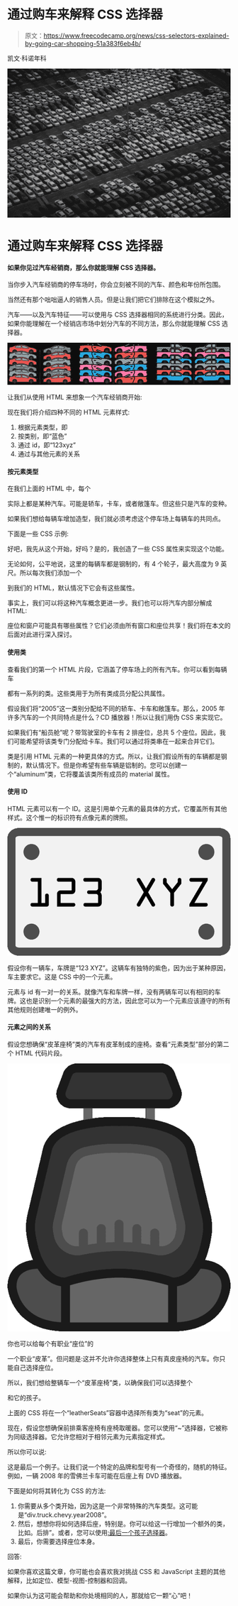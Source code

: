 # 通过购车来解释 CSS 选择器

> 原文：<https://www.freecodecamp.org/news/css-selectors-explained-by-going-car-shopping-51a383f6eb4b/>

凯文·科诺年科

![1*EQ87S6jXZiyDzCVQMJ6mPw](img/9958c28a0bde15cba4bf03f3d99bbfa5.png)

# 通过购车来解释 CSS 选择器

#### 如果你见过汽车经销商，那么你就能理解 CSS 选择器。

当你步入汽车经销商的停车场时，你会立刻被不同的汽车、颜色和年份所包围。

当然还有那个咄咄逼人的销售人员。但是让我们把它们排除在这个模拟之外。

汽车——以及汽车特征——可以使用与 CSS 选择器相同的系统进行分类。因此，如果你能理解在一个经销店市场中划分汽车的不同方法，那么你就能理解 CSS 选择器。

![1*lwrVtbNNgHdeYnat-UtaKg](img/04fcd8b32fa5ca4b575243a56fcaf6f6.png)

让我们从使用 HTML 来想象一个汽车经销商开始:

现在我们将介绍四种不同的 HTML 元素样式:

1.  根据元素类型，即
2.  按类别，即“蓝色”
3.  通过 id，即“123xyz”
4.  通过与其他元素的关系

#### 按元素类型

在我们上面的 HTML 中，每个

实际上都是某种汽车。可能是轿车，卡车，或者敞篷车。但这些只是汽车的变种。

如果我们想给每辆车增加造型，我们就必须考虑这个停车场上每辆车的共同点。

下面是一些 CSS 示例:

好吧，我先从这个开始，好吗？是的，我创造了一些 CSS 属性来实现这个功能。

无论如何，公平地说，这里的每辆车都是钢制的，有 4 个轮子，最大高度为 9 英尺。所以每次我们添加一个

到我们的 HTML，默认情况下它会有这些属性。

事实上，我们可以将这种汽车概念更进一步。我们也可以将汽车内部分解成 HTML:

座位和窗户可能具有哪些属性？它们必须由所有窗口和座位共享！我们将在本文的后面对此进行深入探讨。

#### 使用类

查看我们的第一个 HTML 片段，它涵盖了停车场上的所有汽车。你可以看到每辆车

都有一系列的类。这些类用于为所有类成员分配公共属性。

假设我们将“2005”这一类别分配给不同的轿车、卡车和敞篷车。那么，2005 年许多汽车的一个共同特点是什么？CD 播放器！所以让我们用伪 CSS 来实现它。

如果我们有“船员舱”呢？带驾驶室的卡车有 2 排座位，总共 5 个座位。因此，我们可能希望将该类专门分配给卡车。我们可以通过将类串在一起来合并它们。

类是引用 HTML 元素的一种更具体的方式。所以，让我们假设所有的车辆都是钢制的，默认情况下。但是你希望有些车辆是铝制的。您可以创建一个“aluminum”类，它将覆盖该类所有成员的 material 属性。

#### 使用 ID

HTML 元素可以有一个 ID。这是引用单个元素的最具体的方式，它覆盖所有其他样式。这个惟一的标识符有点像元素的牌照。

![1*U76THFEJoQcBTmFzX7MYUA](img/821d8f593f8207c0838f8793581262ce.png)

假设你有一辆车，车牌是“123 XYZ”。这辆车有独特的紫色，因为出于某种原因，车主要求它。这是 CSS 中的一个元素。

元素与 id 有一对一的关系。就像汽车和车牌一样，没有两辆车可以有相同的车牌。这也是识别一个元素的最强大的方法，因此您可以为一个元素应该遵守的所有其他规则创建唯一的例外。

#### 元素之间的关系

假设您想确保“皮革座椅”类的汽车有皮革制成的座椅。查看“元素类型”部分的第二个 HTML 代码片段。

![1*jcGxiBfdyRy1t7mr4mlrOg](img/7f7f648e74245cc0a982915290536e1a.png)

你也可以给每个有职业“座位”的

一个职业“皮革”。但问题是:这并不允许你选择整体上只有真皮座椅的汽车。你只能自己选择座位。

所以，我们想给整辆车一个“皮革座椅”类，以确保我们可以选择整个

和它的孩子。

上面的 CSS 将在一个“leatherSeats”容器中选择所有类为“seat”的元素。

现在，假设您想确保前排乘客座椅有座椅取暖器。您可以使用“~”选择器，它被称为同级选择器。它允许您相对于相邻元素为元素指定样式。

所以你可以说:

这是最后一个例子。让我们说一个特定的品牌和型号有一个奇怪的，随机的特征。例如，一辆 2008 年的雪佛兰卡车可能在后座上有 DVD 播放器。

下面是如何将其转化为 CSS 的方法:

1.  你需要从多个类开始，因为这是一个非常特殊的汽车类型。这可能是“div.truck.chevy.year2008”。
2.  然后，想想你将如何选择后座，特别是。你可以给这一行增加一个额外的类，比如。后排”。或者，您可以使用[:最后一个孩子选择器](http://www.w3schools.com/cssref/css_selectors.asp)。
3.  最后，你需要选择座位本身。

回答:

如果你喜欢这篇文章，你可能也会喜欢我对挑战 CSS 和 JavaScript 主题的其他解释，比如定位、模型-视图-控制器和回调。

如果你认为这可能会帮助和你处境相同的人，那就给它一颗“心”吧！